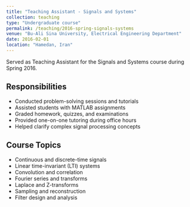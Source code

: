```yaml
---
title: "Teaching Assistant - Signals and Systems"
collection: teaching
type: "Undergraduate course"
permalink: /teaching/2016-spring-signals-systems
venue: "Bu-Ali Sina University, Electrical Engineering Department"
date: 2016-02-01
location: "Hamedan, Iran"
---
```


Served as Teaching Assistant for the Signals and Systems course during Spring 2016.

## Responsibilities

* Conducted problem-solving sessions and tutorials
* Assisted students with MATLAB assignments
* Graded homework, quizzes, and examinations
* Provided one-on-one tutoring during office hours
* Helped clarify complex signal processing concepts

## Course Topics

* Continuous and discrete-time signals
* Linear time-invariant (LTI) systems
* Convolution and correlation
* Fourier series and transforms
* Laplace and Z-transforms
* Sampling and reconstruction
* Filter design and analysis
